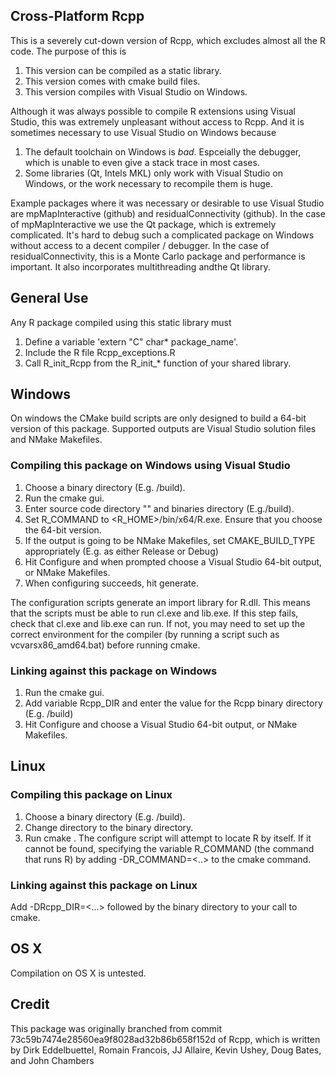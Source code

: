 ## Cross-Platform Rcpp

This is a severely cut-down version of Rcpp, which excludes almost all the R code. The purpose of this is

1. This version can be compiled as a static library.
2. This version comes with cmake build files.
3. This version compiles with Visual Studio on Windows. 

Although it was always possible to compile R extensions using Visual Studio, this was extremely unpleasant without access to Rcpp. And it is sometimes necessary to use Visual Studio on Windows because

1. The default toolchain on Windows is *bad*. Espceially the debugger, which is unable to even give a stack trace in most cases.
2. Some libraries (Qt, Intels MKL) only work with Visual Studio on Windows, or the work necessary to recompile them is huge. 

Example packages where it was necessary or desirable to use Visual Studio are mpMapInteractive (github) and residualConnectivity (github). 
In the case of mpMapInteractive we use the Qt package, which is extremely complicated. It's hard to debug such a complicated package on Windows without access to a decent compiler / debugger.
In the case of residualConnectivity, this is a Monte Carlo package and performance is important. It also incorporates multithreading andthe Qt library. 

## General Use

Any R package compiled using this static library must

1. Define a variable 'extern "C" char* package_name'. 
2. Include the R file Rcpp_exceptions.R
3. Call R_init_Rcpp from the R_init_* function of your shared library. 

## Windows 

On windows the CMake build scripts are only designed to build a 64-bit version of this package. Supported outputs are Visual Studio solution files and NMake Makefiles. 

### Compiling this package on Windows using Visual Studio

1. Choose a binary directory (E.g. <RcppRoot>/build).
2. Run the cmake gui. 
3. Enter source code directory "<RcppRoot>" and binaries directory (E.g.<RcppRoot>/build). 
4. Set R_COMMAND to <R_HOME>/bin/x64/R.exe. Ensure that you choose the 64-bit version. 
5. If the output is going to be NMake Makefiles, set CMAKE_BUILD_TYPE appropriately (E.g. as either Release or Debug)
6. Hit Configure and when prompted choose a Visual Studio 64-bit output, or NMake Makefiles.
7. When configuring succeeds, hit generate. 

The configuration scripts generate an import library for R.dll. This means that the scripts must be able to run cl.exe and lib.exe. If this step fails, check that cl.exe and lib.exe can run. If not, you may need to set up the correct environment for the compiler (by running a script such as vcvarsx86_amd64.bat) before running cmake.

### Linking against this package on Windows

1. Run the cmake gui.
2. Add variable Rcpp_DIR and enter the value for the Rcpp binary directory (E.g. <RcppRoot>/build)
3. Hit Configure and choose a Visual Studio 64-bit output, or NMake Makefiles. 

## Linux

### Compiling this package on Linux

1. Choose a binary directory (E.g. <RcppRoot>/build).
2. Change directory to the binary directory.
3. Run cmake <RcppRoot>. The configure script will attempt to locate R by itself. If it cannot be found, specifying the variable R_COMMAND (the command that runs R) by adding -DR_COMMAND=<..> to the cmake command. 

### Linking against this package on Linux

Add -DRcpp_DIR=<...> followed by the binary directory to your call to cmake. 

## OS X

Compilation on OS X is untested. 

## Credit

This package was originally branched from commit 73c59b7474e28560ea9f8028ad32b86b658f152d of Rcpp, which is written by Dirk Eddelbuettel, Romain Francois, JJ Allaire, Kevin Ushey, Doug Bates, and John Chambers
